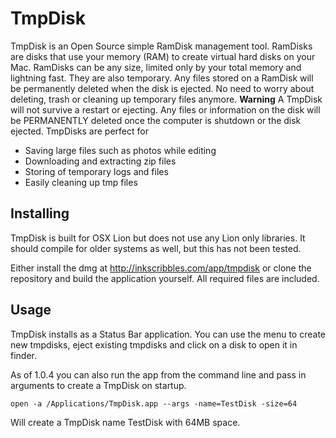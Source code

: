 TmpDisk
=======

TmpDisk is an Open Source simple RamDisk management tool. RamDisks are disks that use your memory (RAM) to create virtual hard disks on your Mac. RamDisks can be any size, limited only by your total memory and lightning fast. They are also temporary. Any files stored on a RamDisk will be permanently deleted when the disk is ejected. No need to worry about deleting, trash or cleaning up temporary files anymore. **Warning** A TmpDisk will not survive a restart or ejecting. Any files or information on the disk will be PERMANENTLY deleted once the computer is shutdown or the disk ejected. TmpDisks are perfect for 
* Saving large files such as photos while editing 
* Downloading and extracting zip files 
* Storing of temporary logs and files 
* Easily cleaning up tmp files

Installing
----------

TmpDisk is built for OSX Lion but does not use any Lion only libraries. It should compile for older systems as well, but this has not been tested.

Either install the dmg at http://inkscribbles.com/app/tmpdisk or clone the repository and build the application yourself. All required files are included.

Usage
-----

TmpDisk installs as a Status Bar application. You can use the menu to create new tmpdisks, eject existing tmpdisks and click on a disk to open it in finder.

As of 1.0.4 you can also run the app from the command line and pass in arguments to create a TmpDisk on startup.

`open -a /Applications/TmpDisk.app --args -name=TestDisk -size=64`

Will create a TmpDisk name TestDisk with 64MB space.